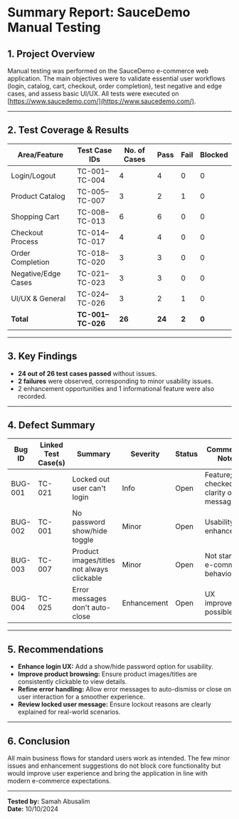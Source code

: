 # Summary Report: SauceDemo Manual Testing

## 1. Project Overview

Manual testing was performed on the SauceDemo e-commerce web application. The main objectives were to validate essential user workflows (login, catalog, cart, checkout, order completion), test negative and edge cases, and assess basic UI/UX. All tests were executed on [https://www.saucedemo.com/](https://www.saucedemo.com/).

---

## 2. Test Coverage & Results

| Area/Feature           | Test Case IDs       | No. of Cases | Pass | Fail | Blocked |
|------------------------|--------------------|--------------|------|------|---------|
| Login/Logout           | TC-001–TC-004      | 4            | 4    | 0    | 0       |
| Product Catalog        | TC-005–TC-007      | 3            | 2    | 1    | 0       |
| Shopping Cart          | TC-008–TC-013      | 6            | 6    | 0    | 0       |
| Checkout Process       | TC-014–TC-017      | 4            | 4    | 0    | 0       |
| Order Completion       | TC-018–TC-020      | 3            | 3    | 0    | 0       |
| Negative/Edge Cases    | TC-021–TC-023      | 3            | 3    | 0    | 0       |
| UI/UX & General        | TC-024–TC-026      | 3            | 2    | 1    | 0       |
| **Total**              | **TC-001–TC-026**  | **26**       | **24**| **2**| **0**   |

---

## 3. Key Findings

- **24 out of 26 test cases passed** without issues.
- **2 failures** were observed, corresponding to minor usability issues.
- 2 enhancement opportunities and 1 informational feature were also recorded.

---

## 4. Defect Summary

| Bug ID   | Linked Test Case(s) | Summary                                          | Severity       | Status | Comments / Notes                   |
|----------|---------------------|--------------------------------------------------|----------------|--------|------------------------------------|
| BUG-001  | TC-021              | Locked out user can't login                       | Info           | Open   | Feature; checked for clarity of message |
| BUG-002  | TC-001              | No password show/hide toggle                     | Minor          | Open   | Usability enhancement              |
| BUG-003  | TC-007              | Product images/titles not always clickable       | Minor          | Open   | Not standard e-commerce behavior   |
| BUG-004  | TC-025              | Error messages don't auto-close                  | Enhancement    | Open   | UX improvement possible            |

---

## 5. Recommendations

- **Enhance login UX:** Add a show/hide password option for usability.
- **Improve product browsing:** Ensure product images/titles are consistently clickable to view details.
- **Refine error handling:** Allow error messages to auto-dismiss or close on user interaction for a smoother experience.
- **Review locked user message:** Ensure lockout reasons are clearly explained for real-world scenarios.

---

## 6. Conclusion

All main business flows for standard users work as intended. The few minor issues and enhancement suggestions do not block core functionality but would improve user experience and bring the application in line with modern e-commerce expectations.

---

**Tested by:** Samah Abusalim  
**Date:** 10/10/2024
